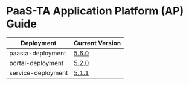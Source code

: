 # PaaS-TA Application Platform (AP) Guide

|Deployment|Current Version| 
|-------------|-------------|
|paasta-deployment| [5.6.0](https://github.com/PaaS-TA/paasta-deployment/releases/tag/v5.6.0) | 
|portal-deployment| [5.2.0](https://github.com/PaaS-TA/portal-deployment/releases/tag/v5.2.0) | 
|service-deployment| [5.1.1](https://github.com/PaaS-TA/service-deployment/releases/tag/v5.1.1)| 
